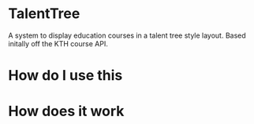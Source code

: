 # TalentTree
A system to display education courses in a talent tree style layout. Based initally off the KTH course API.
# How do I use this
# How does it work
